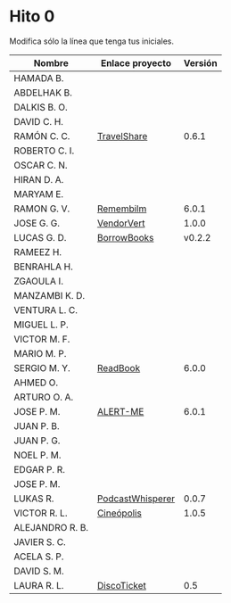 # Hito 0

Modifica sólo la línea que tenga tus iniciales.

| Nombre          | Enlace proyecto                                                         | Versión        |
| --------------- | ----------------------------------------------------------------------- | -------------- |
| HAMADA B.       | <!--enlace-->                                                           | <!--versión--> |
| ABDELHAK B.     | <!--enlace-->                                                           | <!--versión--> |
| DALKIS B. O.    | <!--enlace-->                                                           | <!--versión--> |
| DAVID C. H.     | <!--enlace-->                                                           | <!--versión--> |
| RAMÓN C. C. | [TravelShare](https://github.com/rccarmenaty/TravelShare/tree/hito6)| 0.6.1|
| ROBERTO C. I.   | <!--enlace-->                                                           | <!--versión--> |
| OSCAR C. N.     | <!--enlace-->                                                           | <!--versión--> |
| HIRAN D. A.     | <!--enlace-->                                                           | <!--versión--> |
| MARYAM E.       | <!--enlace-->                                                           | <!--versión--> |
| RAMON G. V.     | [Remembilm](https://github.com/ramongarver/MUII-CCFI)                   | 6.0.1          |
| JOSE G. G.      | [VendorVert](https://github.com/modejota/VendorVert)                    | 1.0.0          |
| LUCAS G. D.     | [BorrowBooks](https://github.com/LuGuDu/BorrowBooks)                    | v0.2.2         |
| RAMEEZ H.       | <!--enlace-->                                                           | <!--versión--> |
| BENRAHLA H.     | <!--enlace-->                                                           | <!--versión--> |
| ZGAOULA I.      | <!--enlace-->                                                           | <!--versión--> |
| MANZAMBI K. D.  | <!--enlace-->                                                           | <!--versión--> |
| VENTURA L. C.   | <!--enlace-->                                                           | <!--versión--> |
| MIGUEL L. P.    | <!--enlace-->                                                           | <!--versión--> |
| VICTOR M. F.    | <!--enlace-->                                                           | <!--versión--> |
| MARIO M. P.     | <!--enlace-->                                                           | <!--versión--> |
| SERGIO M. Y.    | [ReadBook](https://github.com/sergiomesasyelamos2000/CC-Proyecto-22-23) | 6.0.0          |
| AHMED O.        | <!--enlace-->                                                           | <!--versión--> |
| ARTURO O. A.    | <!--enlace-->                                                           | <!--versión--> |
| JOSE P. M.      | [ALERT-ME](https://github.com/josepadial/MII_CC)                        | 6.0.1          |
| JUAN P. B.      | <!--enlace-->                                                           | <!--versión--> |
| JUAN P. G.      | <!--enlace-->                                                           | <!--versión--> |
| NOEL P. M.      | <!--enlace-->                                                           | <!--versión--> |
| EDGAR P. R.     | <!--enlace-->                                                           | <!--versión--> |
| JOSE P. M.      | <!--enlace-->                                                           | <!--versión--> |
| LUKAS R.        | [PodcastWhisperer](https://github.com/lrilling/podcastWhisperer)        | 0.0.7          |
| VICTOR R. L.    | [Cineópolis](https://github.com/VictorRubia/MI_CC_UGR)                  | 1.0.5          |
| ALEJANDRO R. B. | <!--enlace-->                                                           | <!--versión--> |
| JAVIER S. C.    | <!--enlace-->                                                           | <!--versión--> |
| ACELA S. P.     | <!--enlace-->                                                           | <!--versión--> |
| DAVID S. M.     | <!--enlace-->                                                           | <!--versión--> |
| LAURA R. L.     | [DiscoTicket](https://github.com/LauraRoson99/Laura_CC_22-23)           | 0.5            |